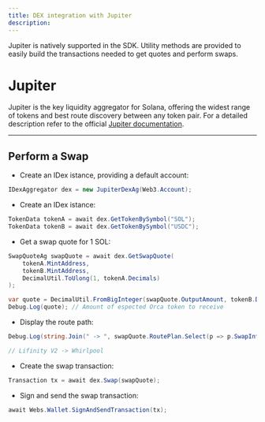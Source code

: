 ```yaml
---
title: DEX integration with Jupiter
description:
---
```


Jupiter is natively supported in the SDK. Utility methods are provided to easily build the transactions needed to get quotes and perform swaps.

# Jupiter

Jupiter is the key liquidity aggregator for Solana, offering the widest range of tokens and best route discovery between any token pair. For a detailed description refer to the official [Jupiter documentation](https://station.jup.ag/).


---


## Perform a Swap

- Create an IDex istance, providing a default account:

```csharp
IDexAggregator dex = new JupiterDexAg(Web3.Account);
```

- Create an IDex istance:

```csharp
TokenData tokenA = await dex.GetTokenBySymbol("SOL");
TokenData tokenB = await dex.GetTokenBySymbol("USDC");
```


- Get a swap quote for 1 SOL:

```csharp
SwapQuoteAg swapQuote = await dex.GetSwapQuote(
    tokenA.MintAddress,
    tokenB.MintAddress,
    DecimalUtil.ToUlong(1, tokenA.Decimals)
);
```

```csharp
var quote = DecimalUtil.FromBigInteger(swapQuote.OutputAmount, tokenB.Decimals);
Debug.Log(quote); // Amount of espected Orca token to receive
```

- Display the route path:

```csharp
Debug.Log(string.Join(" -> ", swapQuote.RoutePlan.Select(p => p.SwapInfo.Label)));

// Lifinity V2 -> Whirlpool
```

- Create the swap transaction:

```csharp
Transaction tx = await dex.Swap(swapQuote);
```

- Sign and send the swap transaction:

```csharp
await Webs.Wallet.SignAndSendTransaction(tx);
```
